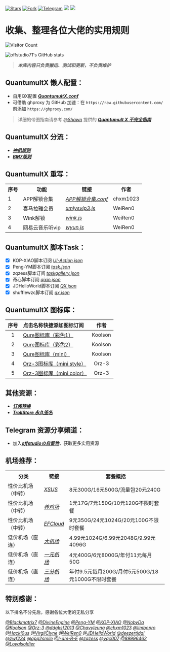 [![Stars](https://img.shields.io/github/stars/offstudio71/offstudio71)](https://github.com/offstudio71/offstudio71/stargazers)
[![Fork](https://img.shields.io/github/forks/offstudio71/offstudio71)](https://github.com/doffstudio71/offstudio71/network/members)
[![Telegram](https://img.shields.io/badge/Telegram-Channel-33A8E3)](https://t.me/sharehub_offstudio)
[![](https://img.shields.io/github/last-commit/offstudio71/offstudio71)](https://github.com/offstudio71)
[![](https://img.shields.io/github/followers/offstudio71?label=follow&style=social)](https://github.com/offstudio71)


# 收集、整理各位大佬的实用规则

![Visitor Count](https://profile-counter.glitch.me/offstudio71_QuantumultX/count.svg)

![offstudio71's GitHub stats](https://github-readme-stats.vercel.app/api?username=offstudio71&show_icons=true&count_private=true&theme=vue)

> ***本库内容只负责搬运、测试和更新，不负责维护***

## QuantumultX 懒人配置：
* 自用QX配置 [***QuantumultX.conf***](https://raw.githubusercontent.com/offstudio71/QuantumultX/main/Quantumult_X.conf) 
* 可借助 ghproxy 为 GitHub 加速：在 ```https://raw.githubusercontent.com/``` 前添加 ```https://ghproxy.com/```
> 详细的带图指南请参考 [*@Shawn*](https://github.com/KOP-XIAO) 提供的 [***Quantumult X 不完全指南***](https://www.notion.so/Quantumult-X-1d32ddc6e61c4892ad2ec5ea47f00917#bb2dce7c01114955bbdbbd222f2a5fcf)

## QuantumultX 分流：
* [***神机规则***](https://github.com/DivineEngine/Profiles/tree/master/Surge)
* [***BM7规则***](https://github.com/blackmatrix7/ios_rule_script/tree/master/rule/QuantumultX)

## QuantumultX 重写：
<table>
    </th> <th> 序号 </th> <th> 功能 </th> <th> 链接 </th> <th> 作者 </th> </tr >
    <tr>
		<td > 1 </td> <td > APP解锁合集 </td> <td ><a href="https://raw.githubusercontent.com/chxm1023/Script_X/main/Collections.conf"><em>APP解锁合集.conf</em></a></td><td>chxm1023</td>
    </tr>	
    <tr>
		<td > 2 </td> <td > 喜马拉雅会员 </td> <td ><a
href="https://raw.githubusercontent.com/WeiRen0/Scripts/main/xmlysvip3.js"><em>xmlysvip3.js</em></a></td><td>WeiRen0</td>
    </tr>
    <tr>
		<td > 3 </td> <td > Wink解锁 </td> <td ><a
href="https://raw.githubusercontent.com/WeiRen0/Scripts/main/wink.js"><em>wink.js</em></a></td><td>WeiRen0</td>
    </tr>
    <tr>
		<td > 4 </td> <td > 网易云音乐听vip </td> <td ><a
href="https://raw.githubusercontent.com/WeiRen0/Scripts/main/wyun.js"><em>wyun.js</em></a></td><td>WeiRen0</td>
    </tr>
</table>
  
## QuantumultX 脚本Task：
- [x] KOP-XIAO脚本订阅 [*UI-Action.json*](https://raw.githubusercontent.com/KOP-XIAO/QuantumultX/master/Scripts/UI-Action.json)
- [x] Peng-YM脚本订阅 [*task.json*](https://raw.githubusercontent.com/Peng-YM/QuanX/master/Tasks/task.json)
- [x] zqzess脚本订阅 [*taskgallery.json*](https://raw.githubusercontent.com/zqzess/rule_for_quantumultX/master/QuantumultX/task/zqzess_taskgallery.json)
- [x] 奇心脚本订阅 [*qixin.json*](https://qxnav.com/rules/QuantumultX/qixin.json)
- [x] JDHelloWorld脚本订阅 [*QX.json*](https://raw.githubusercontent.com/JDHelloWorld/jd_scripts/main/iOS/QX.json)
- [x] shufflewzc脚本订阅 [*qx.json*](https://raw.githubusercontent.com/shufflewzc/faker/main/qx.json)
  
## QuantumultX 图标库：


| 序号 | 点击名称快捷添加图标订阅 | 作者 |
| :----: | :---- | :----: |
| 1  | [Qure图标库（彩色1）](https://quantumult.app/x/open-app/ui?module=gallery&type=icon&action=add&content=%5B%0A%20%20%20%20%22https%3A%2F%2Fgithub.com%2FKoolson%2FQure%2Fraw%2Fmaster%2FOther%2FQureColor-All.json%22%0A%5D) | Koolson |
| 2  | [Qure图标库（彩色2）](https://quantumult.app/x/open-app/ui?module=gallery&type=icon&action=add&content=%5B%0A%20%20%20%20%22https%3A%2F%2Fraw.githubusercontent.com%2FKoolson%2FQure%2Fmaster%2FOther%2FQureColor.json%22%0A%5D) | Koolson | 
| 3  | [Qure图标库（mini）](https://quantumult.app/x/open-app/ui?module=gallery&type=icon&action=add&content=%5B%0A%20%20%20%20%22https%3A%2F%2Fraw.githubusercontent.com%2FKoolson%2FQure%2Fmaster%2FOther%2FQuremini.json%22%0A%5D) |  Koolson |
| 4  | [Orz-3图标库（mini style）](https://quantumult.app/x/open-app/ui?module=gallery&type=icon&action=add&content=%5B%0A%20%20%20%20%22https%3A%2F%2Fgithub.com%2FOrz-3%2Fmini%2Fraw%2Fmaster%2Fmini.json%22%0A%5D) | Orz-3 |
| 5  | [Orz-3图标库（mini color）](https://quantumult.app/x/open-app/ui?module=gallery&type=icon&action=add&content=%5B%0A%20%20%20%20%22https%3A%2F%2Fraw.githubusercontent.com%2FOrz-3%2Fmini%2Fmaster%2FminiColor.json%22%0A%5D) | Orz-3 |
  
## 其他资源：
* [***订阅转换***](https://acl4ssr-sub.github.io/)
* [***TrollStore 永久签名***](https://github.com/opa334/TrollStore)

## Telegram 资源分享頻道：
* 加入[***offstudioの自留地***](https://t.me/sharehub_offstudio)，获取更多实用资源

## 机场推荐：
<table>
    </th> <th> 分类 </th> <th> 链接 </th> <th> 套餐概括 </th> </tr >
    <tr>
		<td >性价比机场（中转）</td> <td ><a href="https://home.xsus.me/index.php#/register?code=8SzgfUGc"><em>XSUS</em></a></td><td>8元300G/16元500G/流量包20元240G</td>
    </tr>	
    <tr>
		<td >性价比机场（中转）</td> <td ><a href="https://xfltd.org/index.php#/register?code=68eOUrsB"><em>养鸡场</em></a></td><td>1元17G/7元150G/10元120G不限时套餐</td>
    </tr>
    <tr>
		<td >性价比机场（中转）</td> <td ><a href="https://invite.efshop.cc/#/register?code=rnEgmleJ"><em>EFCloud</em></a></td><td>9元350G/24元1024G/20元100G不限时套餐</td>
    </tr>
    <tr>
		<td >低价机场（直连）</td> <td ><a href="https://xn--mesr8b36x.company/#/register?code=hk6Q2Pgh"><em>大机场</em></a></td><td>4.99元1024G/6.99元2048G/9.99元4096G</td>
    </tr>
    <tr>
		<td >低价机场（直连）</td> <td ><a href="https://xn--4gq62f52gdss.com/#/register?code=0vdZLLt3"><em>一元机场</em></a></td><td>4元400G/6元8000G/年付11元每月50G</td>
    </tr>
    <tr>
		<td >低价机场（直连）</td> <td ><a href="https://xn--ehq00hgtfdmt.xyz/#/register?code=HmHlOIDX"><em>三分机场</em></a></td><td>年付9.5元每月200G/月付5元500G/18元1000G不限时套餐</td>
    </tr>
</table>

## 特别感谢：

以下排名不分先后，感谢各位大佬的无私分享

[*@Blackmatrix7*](https://github.com/blackmatrix7)
[*@DivineEngine*](https://github.com/DivineEngine)
[*@Peng-YM*](https://github.com/Peng-YM)
[*@KOP-XIAO*](https://github.com/KOP-XIAO)
[*@NobyDa*](https://github.com/NobyDa)
[*@Koolson*](https://github.com/Koolson)
[*@Orz-3*](https://github.com/Orz-3)
[*@ddgksf2013*](https://github.com/ddgksf2013)
[*@Chavyleung*](https://github.com/chavyleung)
[*@chxm1023*](https://github.com/chxm1023)
[*@limbopro*](https://github.com/limbopro)
[*@Hackl0us*](https://github.com/Hackl0us)
[*@VirgilClyne*](https://github.com/VirgilClyne)
[*@WeiRen0*](https://github.com/WeiRen0)
[*@JDHelloWorld*](https://github.com/JDHelloWorld)
[*@deezertidal*](https://github.com/deezertidal)
[*@zwf234*](https://github.com/zwf234)
[*@app2smile*](https://github.com/app2smile)
[*@I-am-R-E*](https://github.com/I-am-R-E)
[*@zqzess*](https://github.com/zqzess)
[*@yqc007*](https://github.com/yqc007)
[*@89996462*](https://github.com/89996462)
[*@Loyalsoldier*](https://github.com/Loyalsoldier)
